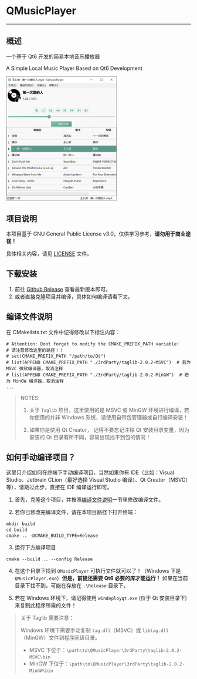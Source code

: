 # QMusicPlayer

----

## 概述

一个基于 Qt6 开发的简易本地音乐播放器

A Simple Local Music Player Based on Qt6 Development

<img src="assets/screenshot.jpg" style="width: 60%">

## 项目说明

本项目基于 GNU General Public License v3.0，仅供学习参考，**请勿用于商业途径！**

具体相关内容，请见 [LICENSE](./LICENSE.txt) 文件。

## 下载安装

1. 前往 [Github Release](https://github.com/CatIsNotFound/QMusicPlayer/releases/latest) 查看最新版本即可。
2. 或者直接克隆项目并编译，具体如何编译请看下文。

## 编译文件说明

在 CMakelists.txt 文件中记得修改以下标注内容：

```
# Attention: Dont forget to modify the CMAKE_PREFIX_PATH variable!
# 请注意修改这里的路径！！
# set(CMAKE_PREFIX_PATH "/path/to/Qt") 
# list(APPEND CMAKE_PREFIX_PATH "./3rdParty/taglib-2.0.2-MSVC")  # 若为 MSVC 微软编译器，取消注释
# list(APPEND CMAKE_PREFIX_PATH "./3rdParty/taglib-2.0.2-MinGW")  # 若为 MinGW 编译器，取消注释
...
```

> NOTES: 
> 
> 1. 关于 `Taglib` 项目，这里使用的是 MSVC 或 MinGW 环境进行编译，若你使用的并非 Windows 系统，请使用自带包管理器或自行编译安装！
> 
> 2. 如果你是使用 Qt Creator， 记得不要忘记注释 Qt 安装目录变量，因为安装的 Qt 目录有所不同，容易出现找不到包的情况！
>

## 如何手动编译项目？

这里只介绍如何在终端下手动编译项目，当然如果你有 IDE（比如：Visual Studio、Jetbrain CLion（最好选择 Visual Studio 编译）、Qt Creator（MSVC）等），请跳过此步，直接在 IDE 编译运行即可。

1. 首先，克隆这个项目，并按照[编译文件说明](#编译文件说明)一节里修改编译文件。

2. 若你已修改完编译文件，请在本项目路径下打开终端：

```shell
mkdir build
cd build
cmake .. -DCMAKE_BUILD_TYPE=Release
```

3. 运行下方编译项目

```shell
cmake --build .. --config Release 
```

4. 在这个目录下找到 `QMusicPlayer` 可执行文件就可以了！（Windows 下是 `QMusicPlayer.exe`）**但是，前提还需要 Qt6 必要的库才能运行！**
   如果在当前目录下找不到，可能在存放在 `.\Release` 目录下。

5. 若在 Windows 环境下，请记得使用 `windeployqt.exe` (位于 Qt 安装目录下) 来复制此程序所需的文件！

> 关于 Taglib 需要注意：
> 
> Windows 环境下需要手动复制 `tag.dll`（MSVC）或 `libtag.dll`（MinGW）文件到程序同级目录。
> 
> - MSVC 下位于：`\path\to\QMusicPlayer\3rdParty\taglib-2.0.2-MSVC\bin`
> - MinGW 下位于：`\path\to\QMusicPlayer\3rdParty\taglib-2.0.2-MinGW\bin`
> 
